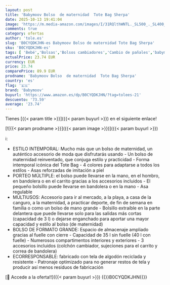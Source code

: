```yaml
---
layout: post
title: 'Babymoov Bolso  de maternidad  Tote Bag Sherpa'
date: 2025-10-13 19:41:04
image: 'https://m.media-amazon.com/images/I/31RQlthWNTL._SL500_._SL400_.jpg'
comments: true
category: ofertas
author: 'tole.es'
slug: 'B0CYQDKJHN-es Babymoov Bolso de maternidad Tote Bag Sherpa'
sku: 'B0CYQDKJHN-es'
tags: [ 'Bebé','Bolsas','Bolsos cambiadores','Cambio de pañales','babymoov','🇪🇸', ]
actualPrice: 23.74 EUR
currency: EUR
price: 23.74
comparePrice: 89.9 EUR
prodname: 'Babymoov Bolso  de maternidad  Tote Bag Sherpa'
country: 'es'
flag: '🇪🇸'
brand: 'Babymoov'
buyurl: 'https://www.amazon.es/dp/B0CYQDKJHN/?tag=tolees-21'
descuento: '73.59'
average: '23.74'
---
```


Tienes [{{< param title >}}]({{< param buyurl >}}) en el siguiente enlace!

[![{{< param prodname >}}]({{< param image >}})]({{< param buyurl >}})

ℹ️:

- ESTILO INTEMPORAL: Mucho más que un bolso de maternidad, un auténtico accesorio de moda que disfrutarás usando - Un bolso de maternidad reinventado, que conjuga estilo y practicidad - Forma intemporal icónica del Tote Bag - 4 colores para adaptarse a todos los estilos - Asas reforzadas de imitación a piel
- PORTEO MÚLTIPLE: el bolso puede llevarse en la mano, en el hombro, en bandolera o en el carrito gracias a los accesorios incluidos - El pequeño bolsillo puede llevarse en bandolera o en la mano - Asa regulable
- MULTIUSOS: Accesorio para ir al mercado, a la playa, a casa de la canguro, a la maternidad, a practicar deporte, de fin de semana en familia o como un bolso de mano grande - Bolsillo extraíble en la parte delantera que puede llevarse solo para las salidas más cortas (capacidad de 3 l) o dejarse enganchado para aportar una mayor capacidad y estilo al bolso (de maternidad)
- BOLSO DE FORMATO GRANDE: Espacio de almacenaje ampliado gracias al fuelle con cierre - Capacidad de 35 l sin fuelle (40 l con fuelle) - Numerosos compartimentos interiores y exteriores - 3 accesorios incluidos (colchón cambiador, sujeciones para el carrito y correa de bandolera)
- ECORRESPONSABLE: fabricado con tela de algodón reciclada y resistente - Patronaje optimizado para no generar restos de tela y producir así menos residuos de fabricación

[🛒 Accede a la oferta!!]({{< param buyurl >}})
{{<world>}}B0CYQDKJHN{{</world>}}
